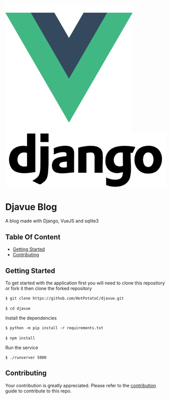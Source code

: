 ![vuelogo](docs/vue.png)
![django](docs/django.png)

# Djavue Blog

A blog made with Django, VueJS and sqlite3

## Table Of Content

- [Getting Started](#getting-started)
- [Contributing](#contributing)

## Getting Started

To get started with the application first you will need to clone this repository or fork it then clone the forked repository

```
$ git clone https://github.com/HotPotatoC/djavue.git

$ cd djavue
```

Install the dependencies

```
$ python -m pip install -r requirements.txt

$ npm install
```

Run the service

```
$ ./runserver 5000
```

## Contributing

Your contribution is greatly appreciated. Please refer to the [contribution](docs/CONTRIBUTING.md) guide to contribute to this repo.

